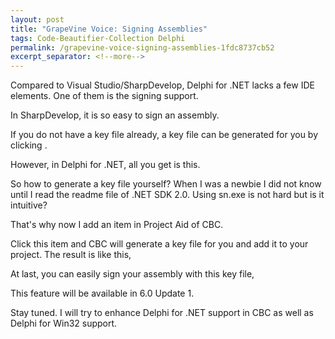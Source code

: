 ```yaml
---
layout: post
title: "GrapeVine Voice: Signing Assemblies"
tags: Code-Beautifier-Collection Delphi
permalink: /grapevine-voice-signing-assemblies-1fdc8737cb52
excerpt_separator: <!--more-->
---
```

Compared to Visual Studio/SharpDevelop, Delphi for .NET lacks a few IDE elements. One of them is the signing support.

In SharpDevelop, it is so easy to sign an assembly.

If you do not have a key file already, a key file can be generated for you by clicking .

However, in Delphi for .NET, all you get is this.

So how to generate a key file yourself? When I was a newbie I did not know until I read the readme file of .NET SDK 2.0. Using sn.exe is not hard but is it intuitive?

That's why now I add an item in Project Aid of CBC.

Click this item and CBC will generate a key file for you and add it to your project. The result is like this,

At last, you can easily sign your assembly with this key file,

This feature will be available in 6.0 Update 1.

Stay tuned. I will try to enhance Delphi for .NET support in CBC as well as Delphi for Win32 support.
<!--more-->
